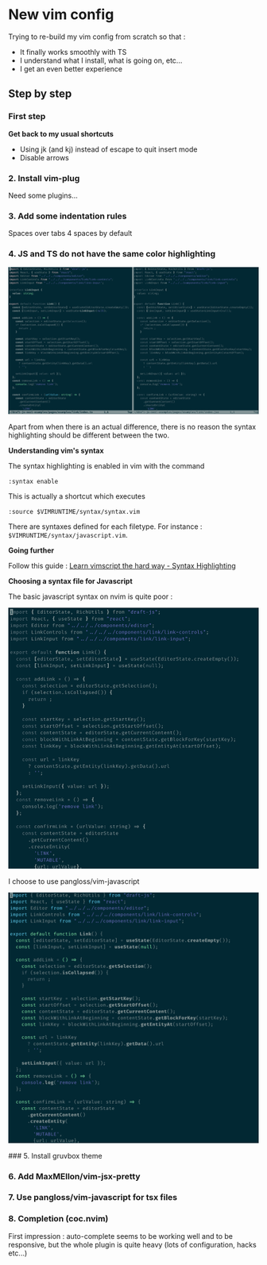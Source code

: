 # New vim config

Trying to re-build my vim config from scratch so that :
* It finally works smoothly with TS
* I understand what I install, what is going on, etc...
* I get an even better experience

## Step by step

### First step

**Get back to my usual shortcuts**

* Using jk (and kj) instead of escape to quit insert mode
* Disable arrows

### 2. Install vim-plug

Need some plugins...

### 3. Add some indentation rules

Spaces over tabs
4 spaces by default

### 4. JS and TS do not have the same color highlighting

![js and ts color highlighting differences](/doc/assets/vim/2021-01-18-ts-js-hi-differences.png)

Apart from when there is an actual difference, there is no reason the syntax highlighting should be different between the two.

**Understanding vim's syntax**

The syntax highlighting is enabled in vim with the command

```
:syntax enable
```

This is actually a shortcut which executes

```
:source $VIMRUNTIME/syntax/syntax.vim
```

There are syntaxes defined for each filetype. For instance : `$VIMRUNTIME/syntax/javascript.vim`.

**Going further**

Follow this guide : [Learn vimscript the hard way - Syntax Highlighting](https://learnvimscriptthehardway.stevelosh.com/chapters/45.html)

**Choosing a syntax file for Javascript**

The basic javascript syntax on nvim is quite poor :

![default js syntax vim](/doc/assets/vim/2021-01-19-basic-nvim.png)

I choose to use pangloss/vim-javascript

![pangloss javascript syntax](/doc/assets/vim/2021-01-19-pangloss.png)

### 5. Install gruvbox theme

### 6. Add MaxMEllon/vim-jsx-pretty

### 7. Use pangloss/vim-javascript for tsx files

### 8. Completion (coc.nvim)

First impression : auto-complete seems to be working well and to be responsive, but the whole plugin is quite heavy (lots of configuration, hacks etc...)
